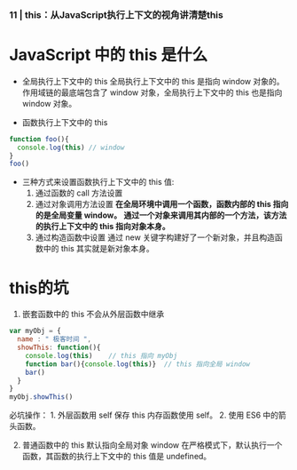 ### 11 | this：从JavaScript执行上下文的视角讲清楚this

# JavaScript 中的 this 是什么

- 全局执行上下文中的 this
    全局执行上下文中的 this 是指向 window 对象的。
    作用域链的最底端包含了 window 对象，全局执行上下文中的 this 也是指向 window 对象。

- 函数执行上下文中的 this
```js
function foo(){
  console.log(this) // window
}
foo()
```
- 三种方式来设置函数执行上下文中的 this 值:
    1. 通过函数的 call 方法设置
    2. 通过对象调用方法设置
        **在全局环境中调用一个函数，函数内部的 this 指向的是全局变量 window。**
        **通过一个对象来调用其内部的一个方法，该方法的执行上下文中的 this 指向对象本身。**
    3. 通过构造函数中设置
        通过 new 关键字构建好了一个新对象，并且构造函数中的 this 其实就是新对象本身。

# this的坑
  1. 嵌套函数中的 this 不会从外层函数中继承
```js
var myObj = {
  name : " 极客时间 ", 
  showThis: function(){
    console.log(this)    // this 指向 myObj
    function bar(){console.log(this)}  // this 指向全局 window
    bar()
  }
}
myObj.showThis()
``` 
必坑操作： 1. 外层函数用 self 保存 this 内存函数使用 self。  2.  使用 ES6 中的箭头函数。

  2.  普通函数中的 this 默认指向全局对象 window
    在严格模式下，默认执行一个函数，其函数的执行上下文中的 this 值是 undefined。